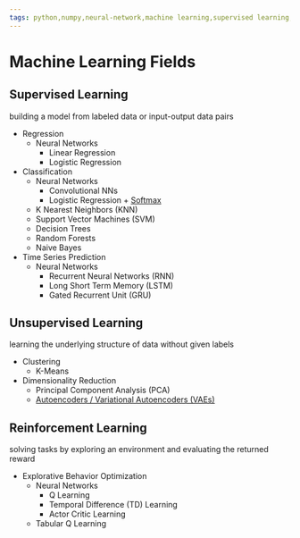 ```yaml
---
tags: python,numpy,neural-network,machine learning,supervised learning,unsupervised learning,reinforcement learning,regression,classification,clustering,dimensionality reduction
---
```

# Machine Learning Fields

## Supervised Learning

building a model from labeled data or input-output data pairs

- Regression
  - Neural Networks
    - Linear Regression
    - Logistic Regression
- Classification
  - Neural Networks
    - Convolutional NNs
    - Logistic Regression + [Softmax](https://maideas.github.io/softmax_derivative.html)
  - K Nearest Neighbors (KNN)
  - Support Vector Machines (SVM)
  - Decision Trees
  - Random Forests
  - Naive Bayes
- Time Series Prediction
  - Neural Networks
    - Recurrent Neural Networks (RNN)
    - Long Short Term Memory (LSTM)
    - Gated Recurrent Unit (GRU)

## Unsupervised Learning

learning the underlying structure of data without given labels

- Clustering
  - K-Means
- Dimensionality Reduction
  - Principal Component Analysis (PCA)
  - [Autoencoders / Variational Autoencoders (VAEs)](https://maideas.github.io/variational_autoencoder.html)

## Reinforcement Learning

solving tasks by exploring an environment and evaluating the returned reward

- Explorative Behavior Optimization
  - Neural Networks
    - Q Learning
    - Temporal Difference (TD) Learning
    - Actor Critic Learning
  - Tabular Q Learning

